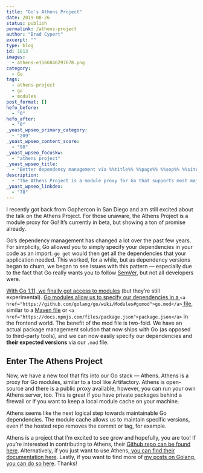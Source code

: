```yaml
---
title: "Go's Athens Project"
date: 2019-08-26
status: publish
permalink: /athens-project
author: "Brad Cypert"
excerpt: ""
type: blog
id: 1813
images:
  - athens-e1566846297678.png
category:
  - Go
tags:
  - athens-project
  - go
  - modules
post_format: []
hefo_before:
  - "0"
hefo_after:
  - "0"
_yoast_wpseo_primary_category:
  - "209"
_yoast_wpseo_content_score:
  - "90"
_yoast_wpseo_focuskw:
  - "athens project"
_yoast_wpseo_title:
  - "Better dependency management via %%title%% %%page%% %%sep%% %%sitename%%"
description:
  - "The Athens Project is a module proxy for Go that supports most major version control systems. Its currently in beta, but is growing fast."
_yoast_wpseo_linkdex:
  - "78"
---
```


I recently got back from Gophercon in San Diego and am still excited about the talk on the Athens Project. For those unaware, the Athens Project is a module proxy for Go! It’s currently in beta, but showing a ton of promise already.

Go’s dependency management has changed a lot over the past few years. For simplicity, Go allowed you to simply specify your dependencies in your code as an import. `go get` would then get all the dependencies that your application needed. This worked, for a while, but as dependency versions began to churn, we began to see issues with this pattern — especially due to the fact that Go really wants you to follow [SemVer](https://semver.org/), but not all developers were.

[With Go 1.11, we finally got access to modules](https://github.com/golang/go/wiki/Modules) (but they’re still experimental). [Go modules allow us to specify our dependencies in a ](https://github.com/golang/go/wiki/Modules#gomod)`<a href="https://github.com/golang/go/wiki/Modules#gomod">go.mod</a>`[ file](https://github.com/golang/go/wiki/Modules#gomod), similar to a [Maven file](https://maven.apache.org/pom.html#What_is_the_POM) or `<a href="https://docs.npmjs.com/files/package.json">package.json</a>` in the frontend world. The benefit of the mod file is two-fold. We have an actual package management solution that now ships with Go (as opposed to third-party tools), and we can now easily specify our dependencies and **their expected versions** via our `.mod` file.

## Enter The Athens Project

Now, we have a new tool that fits into our Go stack — Athens. Athens is a proxy for Go modules, similar to a tool like Artifactory. Athens is open-source and there is a public proxy available, however, you can run your own Athens server, too. This is great if you have private packages behind a firewall or if you want to keep a local module cache on your machine.

Athens seems like the next logical step towards maintainable Go dependencies. The module cache allows us to maintain specific versions, even if the hosted repo removes the commit or tag, for example.

Athens is a project that I’m excited to see grow and hopefully, you are too! If you’re interested in contributing to Athens, their [Github repo can be found here](https://github.com/gomods/athens#contributing). Alternatively, if you just want to use Athens,[ you can find their documentation here](https://docs.gomods.io/). Lastly, if you want to find more of [my posts on Golang, you can do so here](/tags/go/). Thanks!
